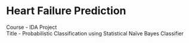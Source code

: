 # Heart Failure Prediction
Course - IDA Project <br>
Title - Probabilistic Classification using Statistical Naïve Bayes Classifier

